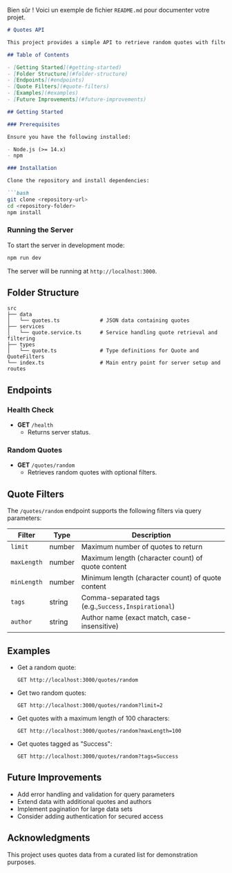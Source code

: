 Bien sûr ! Voici un exemple de fichier `README.md` pour documenter votre projet.

```markdown
# Quotes API

This project provides a simple API to retrieve random quotes with filtering options. It includes a data management setup, a quote service with customizable filters, and an Express server to serve the API endpoints.

## Table of Contents

- [Getting Started](#getting-started)
- [Folder Structure](#folder-structure)
- [Endpoints](#endpoints)
- [Quote Filters](#quote-filters)
- [Examples](#examples)
- [Future Improvements](#future-improvements)

## Getting Started

### Prerequisites

Ensure you have the following installed:

- Node.js (>= 14.x)
- npm

### Installation

Clone the repository and install dependencies:

```bash
git clone <repository-url>
cd <repository-folder>
npm install
```

### Running the Server

To start the server in development mode:

```bash
npm run dev
```

The server will be running at `http://localhost:3000`.

## Folder Structure

```
src
├── data
│   └── quotes.ts             # JSON data containing quotes
├── services
│   └── quote.service.ts      # Service handling quote retrieval and filtering
├── types
│   └── quote.ts              # Type definitions for Quote and QuoteFilters
└── index.ts                  # Main entry point for server setup and routes
```

## Endpoints

### Health Check

- **GET** `/health`
  - Returns server status.

### Random Quotes

- **GET** `/quotes/random`
  - Retrieves random quotes with optional filters.

## Quote Filters

The `/quotes/random` endpoint supports the following filters via query parameters:

| Filter        | Type   | Description                                           |
| ------------- | ------ | ----------------------------------------------------- |
| `limit`     | number | Maximum number of quotes to return                    |
| `maxLength` | number | Maximum length (character count) of quote content     |
| `minLength` | number | Minimum length (character count) of quote content     |
| `tags`      | string | Comma-separated tags (e.g.,`Success,Inspirational`) |
| `author`    | string | Author name (exact match, case-insensitive)           |

## Examples

- Get a random quote:
  ```
  GET http://localhost:3000/quotes/random
  ```
- Get two random quotes:
  ```
  GET http://localhost:3000/quotes/random?limit=2
  ```
- Get quotes with a maximum length of 100 characters:
  ```
  GET http://localhost:3000/quotes/random?maxLength=100
  ```
- Get quotes tagged as "Success":
  ```
  GET http://localhost:3000/quotes/random?tags=Success
  ```

## Future Improvements

- Add error handling and validation for query parameters
- Extend data with additional quotes and authors
- Implement pagination for large data sets
- Consider adding authentication for secured access

## Acknowledgments

This project uses quotes data from a curated list for demonstration purposes.

